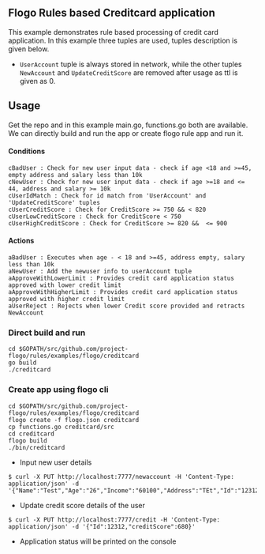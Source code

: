 ## Flogo Rules based Creditcard application


This example demonstrates rule based processing of credit card application. In this example three tuples are used, tuples description is given below.


* `UserAccount` tuple is always stored in network, while the other tuples `NewAccount` and `UpdateCreditScore` are removed after usage as ttl is given as 0. 


## Usage

Get the repo and in this example main.go, functions.go both are available. We can directly build and run the app or create flogo rule app and run it.

#### Conditions 

```
cBadUser : Check for new user input data - check if age <18 and >=45, empty address and salary less than 10k
cNewUser : Check for new user input data - check if age >=18 and <= 44, address and salary >= 10k
cUserIdMatch : Check for id match from 'UserAccount' and 'UpdateCreditScore' tuples
cUserCreditScore : Check for CreditScore >= 750 && < 820 
cUserLowCreditScore : Check for CreditScore < 750
cUserHighCreditScore : Check for CreditScore >= 820 &&  <= 900
```
#### Actions 
```
aBadUser : Executes when age - < 18 and >=45, address empty, salary less than 10k
aNewUser : Add the newuser info to userAccount tuple
aApproveWithLowerLimit : Provides credit card application status approved with lower credit limit
aApproveWithHigherLimit : Provides credit card application status approved with higher credit limit
aUserReject : Rejects when lower Credit score provided and retracts NewAccount
```
### Direct build and run
```
cd $GOPATH/src/github.com/project-flogo/rules/examples/flogo/creditcard
go build
./creditcard
```
### Create app using flogo cli
```
cd $GOPATH/src/github.com/project-flogo/rules/examples/flogo/creditcard
flogo create -f flogo.json creditcard
cp functions.go creditcard/src
cd creditcard
flogo build
./bin/creditcard
```

* Input new user details

```
$ curl -X PUT http://localhost:7777/newaccount -H 'Content-Type: application/json' -d '{"Name":"Test","Age":"26","Income":"60100","Address":"TEt","Id":"12312","Gender":"male","maritalStatus":"single"}'
```
* Update credit score details of the user

```
$ curl -X PUT http://localhost:7777/credit -H 'Content-Type: application/json' -d '{"Id":12312,"creditScore":680}'
```

* Application status will be printed on the console
 